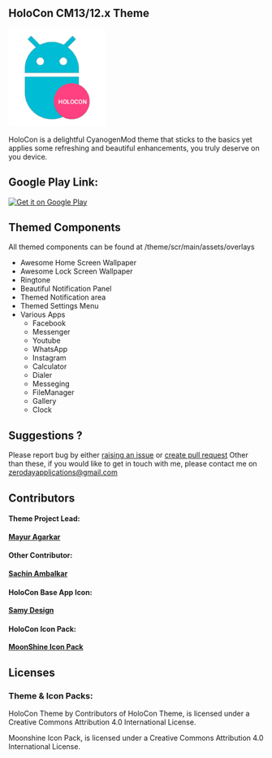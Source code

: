 ## HoloCon CM13/12.x Theme
![HoloCon](https://raw.githubusercontent.com/agarDev/HoloConTheme/master/theme/src/main/res/drawable-xxxhdpi/ic_launcher.png)

HoloCon  is a delightful CyanogenMod theme that sticks to the basics yet applies some refreshing and beautiful enhancements, you truly deserve on you device.

## Google Play Link:
[<a href='https://play.google.com/store/apps/details?id=com.holocon.mayur.theme&utm_source=global_co&utm_medium=prtnr&utm_content=Mar2515&utm_campaign=PartBadge&pcampaignid=MKT-Other-global-all-co-prtnr-py-PartBadge-Mar2515-1'><img  width="200px" alt='Get it on Google Play' src='https://play.google.com/intl/en_us/badges/images/generic/en_badge_web_generic.png'/></a>](https://play.google.com/store/apps/details?id=com.holocon.mayur.theme)

## Themed Components
All themed components can be found at /theme/scr/main/assets/overlays

* Awesome Home Screen Wallpaper
* Awesome Lock Screen Wallpaper
* Ringtone
* Beautiful Notification Panel
* Themed Notification area
* Themed Settings Menu
* Various Apps
    * Facebook
    * Messenger
    * Youtube
    * WhatsApp
    * Instagram
    * Calculator
    * Dialer
    * Messeging
    * FileManager
    * Gallery
    * Clock
       


## Suggestions ? 
Please report bug by either [raising an issue](https://github.com/agarDev/HoloConTheme/issues/new) or [create pull request](https://github.com/agarDev/HoloConTheme/pull/new)
Other than these, if you would like to get in touch with me, please contact me on zerodayapplications@gmail.com

## Contributors
#### Theme Project Lead:
**[Mayur Agarkar](https://github.com/agarDev/)**

#### Other Contributor:
**[Sachin Ambalkar](https://github.com/sachinambalkar/)**

#### HoloCon Base App Icon:
**[Samy Design](#)**

#### HoloCon Icon Pack:
**[MoonShine Icon Pack](https://github.com/PedroPegueroJr/moonshine-iconpack)**

## Licenses
### Theme & Icon Packs:
HoloCon Theme by Contributors of HoloCon Theme, is licensed under a Creative Commons Attribution 4.0 International License.

Moonshine Icon Pack, is licensed under a Creative Commons Attribution 4.0 International License.
